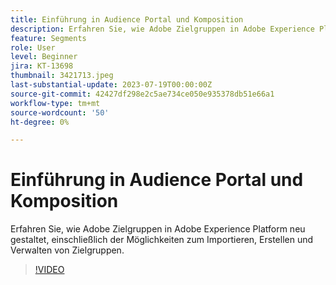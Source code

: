 ```yaml
---
title: Einführung in Audience Portal und Komposition
description: Erfahren Sie, wie Adobe Zielgruppen in Adobe Experience Platform neu gestaltet, einschließlich der Möglichkeiten zum Importieren, Erstellen und Verwalten von Zielgruppen.
feature: Segments
role: User
level: Beginner
jira: KT-13698
thumbnail: 3421713.jpeg
last-substantial-update: 2023-07-19T00:00:00Z
source-git-commit: 42427df298e2c5ae734ce050e935378db51e66a1
workflow-type: tm+mt
source-wordcount: '50'
ht-degree: 0%

---
```



# Einführung in Audience Portal und Komposition

Erfahren Sie, wie Adobe Zielgruppen in Adobe Experience Platform neu gestaltet, einschließlich der Möglichkeiten zum Importieren, Erstellen und Verwalten von Zielgruppen.

>[!VIDEO](https://video.tv.adobe.com/v/3421713/?learn=on)
